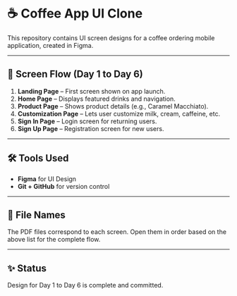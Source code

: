 # ☕ Coffee App UI Clone

This repository contains UI screen designs for a coffee ordering mobile application, created in Figma.

---

## 📱 Screen Flow (Day 1 to Day 6)

1. **Landing Page** – First screen shown on app launch.
2. **Home Page** – Displays featured drinks and navigation.
3. **Product Page** – Shows product details (e.g., Caramel Macchiato).
4. **Customization Page** – Lets user customize milk, cream, caffeine, etc.
5. **Sign In Page** – Login screen for returning users.
6. **Sign Up Page** – Registration screen for new users.

---

## 🛠 Tools Used
- **Figma** for UI Design
- **Git + GitHub** for version control

---

## 📂 File Names
The PDF files correspond to each screen. Open them in order based on the above list for the complete flow.

---

## ✨ Status
Design for Day 1 to Day 6 is complete and committed.
